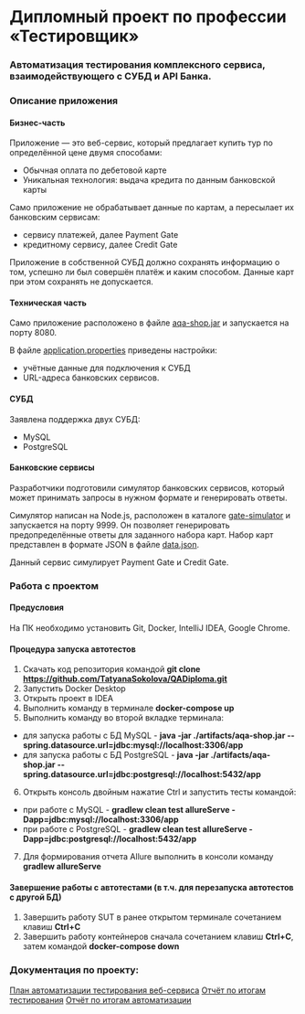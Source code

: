 # Дипломный проект по профессии «Тестировщик»

### Автоматизация тестирования комплексного сервиса, взаимодействующего с СУБД и API Банка.

### Описание приложения

#### Бизнес-часть

Приложение — это веб-сервис, который предлагает купить тур по определённой цене двумя способами:

* Обычная оплата по дебетовой карте
* Уникальная технология: выдача кредита по данным банковской карты

Само приложение не обрабатывает данные по картам, а пересылает их банковским сервисам:


* сервису платежей, далее Payment Gate
* кредитному сервису, далее Credit Gate

Приложение в собственной СУБД должно сохранять информацию о том, успешно ли был совершён платёж и каким способом. Данные карт при этом сохранять не допускается.

#### Техническая часть

Само приложение расположено в файле [aqa-shop.jar](https://github.com/TatyanaSokolova/QADiploma/blob/master/artifacts/aqa-shop.jar) и запускается на порту 8080.

В файле [application.properties](https://github.com/TatyanaSokolova/QADiploma/blob/master/application.properties) приведены настройки:

* учётные данные для подключения к СУБД
* URL-адреса банковских сервисов.

#### СУБД

Заявлена поддержка двух СУБД:

* MySQL
* PostgreSQL

#### Банковские сервисы

Разработчики подготовили симулятор банковских сервисов, который может принимать запросы в нужном формате и генерировать ответы.

Симулятор написан на Node.js, расположен в каталоге [gate-simulator](https://github.com/TatyanaSokolova/QADiploma/tree/master/gate-simulator) и запускается на порту 9999. Он позволяет генерировать предопределённые ответы для заданного набора карт. Набор карт представлен в формате JSON в файле [data.json](https://github.com/TatyanaSokolova/QADiploma/blob/master/gate-simulator/data.json).

Данный сервис симулирует Payment Gate и Credit Gate.

### Работа с проектом

#### Предусловия

На ПК необходимо установить Git, Docker, IntelliJ IDEA, Google Chrome.

#### Процедура запуска автотестов

1. Скачать код репозитория командой **git clone https://github.com/TatyanaSokolova/QADiploma.git**
2. Запустить Docker Desktop
3. Открыть проект в IDEA
4. Выполнить команду в терминале **docker-compose up**
5. Выполнить команду во второй вкладке терминала:
* для запуска работы с БД MySQL - **java -jar ./artifacts/aqa-shop.jar --spring.datasource.url=jdbc:mysql://localhost:3306/app**
* для запуска работы с БД PostgreSQL - **java -jar ./artifacts/aqa-shop.jar --spring.datasource.url=jdbc:postgresql://localhost:5432/app**
6. Открыть консоль двойным нажатие Ctrl и запустить тесты командой:
* при работе с MySQL - **gradlew clean test allureServe -Dapp=jdbc:mysql://localhost:3306/app**
* при работе с PostgreSQL - **gradlew clean test allureServe -Dapp=jdbc:postgresql://localhost:5432/app**
7. Для формирования отчета Allure выполнить в консоли команду **gradlew allureServe**

#### Завершение работы с автотестами (в т.ч. для перезапуска автотестов с другой БД)

1. Завершить работу SUT в ранее открытом терминале сочетанием клавиш **Ctrl+C**
2. Завершить работу контейнеров сначала сочетанием клавиш **Ctrl+C**, затем командой **docker-compose down**

### Документация по проекту:

[План автоматизации тестирования веб-сервиса](https://github.com/TatyanaSokolova/QADiploma/blob/master/project%20documents/Plan.md)
[Отчёт по итогам тестирования](https://github.com/TatyanaSokolova/QADiploma/blob/master/project%20documents/Report.md)
[Отчёт по итогам автоматизации](https://github.com/TatyanaSokolova/QADiploma/blob/master/project%20documents/Summary.md)